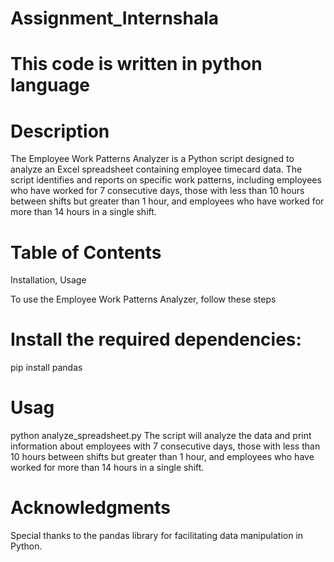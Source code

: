 # Assignment_Internshala
# This code is written in python language
# Description

The Employee Work Patterns Analyzer is a Python script designed to analyze an Excel spreadsheet containing employee timecard data. The script identifies and reports on specific work patterns, including employees who have worked for 7 consecutive days, those with less than 10 hours between shifts but greater than 1 hour, and employees who have worked for more than 14 hours in a single shift.

# Table of Contents
Installation,
Usage

To use the Employee Work Patterns Analyzer, follow these steps
# Install the required dependencies:
pip install pandas

# Usag

python analyze_spreadsheet.py
The script will analyze the data and print information about employees with 7 consecutive days, those with less than 10 hours between shifts but greater than 1 hour, and employees who have worked for more than 14 hours in a single shift.

# Acknowledgments
Special thanks to the pandas library for facilitating data manipulation in Python.

